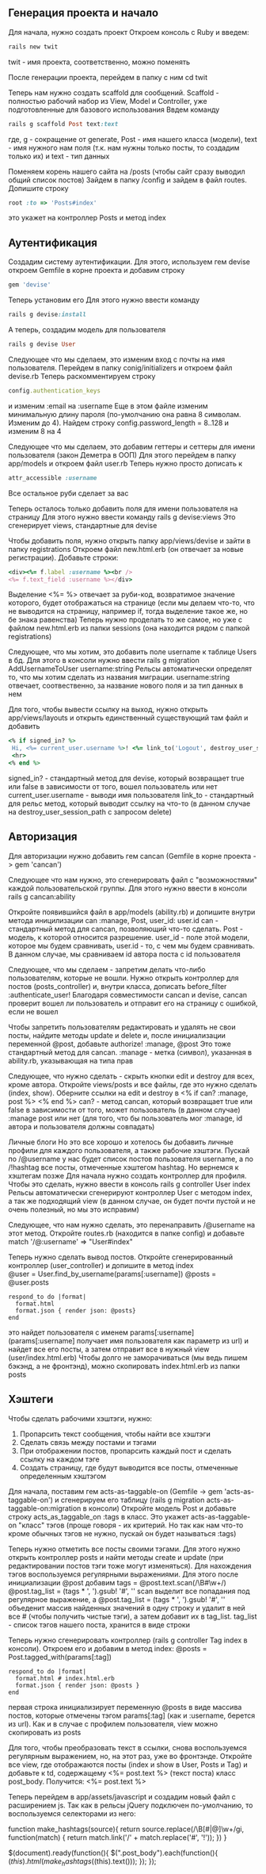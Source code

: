 Генерация проекта и начало
----------------------------------
Для начала, нужно создать проект
Откроем консоль с Ruby и введем:
```ruby
rails new twit
```
twit - имя проекта, соответственно, можно поменять

После генерации проекта, перейдем в папку с ним
cd twit

Теперь нам нужно создать scaffold для сообщений. Scaffold - полностью рабочий набор из View, Model и Controller, уже подготовленные для базового использования
Ввдем команду
```ruby
rails g scaffold Post text:text
```
где, g - сокращение от generate, Post - имя нашего класса (модели), text - имя нужного нам поля (т.к. нам нужны только посты, то создадим только их) и text - тип данных

Поменяем корень нашего сайта на /posts (чтобы сайт сразу выводил общий список постов)
Зайдем в папку /config и зайдем в файл routes. Допишите строку
```ruby
root :to => 'Posts#index'
```
это укажет на контроллер Posts и метод index


Аутентификация
----------------------------------
Создадим систему аутентификации. Для этого, используем гем devise
откроем Gemfile в корне проекта и добавим строку
```ruby
gem 'devise'
```

Теперь установим его
Для этого нужно ввести команду 
```ruby
rails g devise:install
```
А теперь, создадим модель для пользователя
```ruby
rails g devise User
```

Следующее что мы сделаем, это изменим вход с почты на имя пользователя. Перейдем в папку conig/initializers и откроем файл devise.rb
Теперь раскомментируем строку 
```ruby
config.authentication_keys
```
и изменим :email на :username
Еще в этом файле изменим минимальную длину пароля (по-умолчанию она равна 8 символам. Изменим до 4). Найдем строку config.password_length = 8..128 и изменим 8 на 4

Следующее что мы сделаем, это добавим геттеры и сеттеры для имени пользователя (закон Деметра в ООП)
Для этого перейдем в папку app/models и откроем файл user.rb
Теперь нужно просто дописать к 
```ruby
attr_accessible :username
```
Все остальное руби сделает за вас

Теперь осталось только добавить поля для имени пользователя на страницу
Для этого нужно ввести команду rails g devise:views
Это сгенерирует views, стандартные для devise

Чтобы добавить поля, нужно открыть папку app/views/devise и зайти в папку registrations
Откроем файл new.html.erb (он отвечает за новые регистрации).
Добавьте строки:
```ruby
<div><%= f.label :username %><br />
<%= f.text_field :username %></div>
```
Выделение <%= %> отвечает за руби-код, возвратимое значение которого, будет отображаться на странице
(если мы делаем что-то, что не выводится на страницу, например if, тогда выделение такое же, но бе знака равенства)
Теперь нужно проделать то же самое, но уже с файлом new.html.erb из папки sessions (она находится рядом с папкой registrations)

Следующее, что мы хотим, это добавить поле username к таблице Users в бд. Для этого в консоли нужно ввести rails g migration AddUsernameToUser username:string
Рельсы автоматически определят то, что мы хотим сделать из названия миграции. username:string отвечает, соотвественно, за название нового поля и за тип данных в нем

Для того, чтобы вывести ссылку на выход, нужно открыть app/views/layouts и открыть единственный существующий там файл и добавить 
 ```ruby
<% if signed_in? %>
  Hi, <%= current_user.username %>! <%= link_to('Logout', destroy_user_session_path, :method => :delete) %>
  <hr>
<% end %>
  ```

signed_in? - стандартный метод для devise, который возвращает true или false в зависимости от того, вошел пользователь или нет
current_user.username - выводи имя пользователя
link_to - стандартный для рельс метод, который выводит ссылку на что-то (в данном случае на destroy_user_session_path с запросом delete)

Авторизация
----------------------------------
Для авторизации нужно добавить гем cancan (Gemfile в корне проекта -> gem 'cancan')

Следующее что нам нужно, это сгенерировать файл с "возможностями" каждой пользовательской группы. Для этого нужно ввести в консоли rails g cancan:ability

Откройте появившийся файл в app/models (ability.rb) и допишите внутри метода иницилизации can :manage, Post, user_id: user.id
can - стандартный метод для cancan, позволяющий что-то сделать. Post - модель, к которой относится разрешение. user_id - поле этой модели, которое мы будем сравнивать, user.id - то, с чем мы будем сравнивать. В данном случае, мы сравниваем id автора поста с id пользователя

Следующее, что мы сделаем - запретим делать что-либо пользователям, которые не вошли. Нужно открыть контроллер для постов (posts_controller) и, внутри класса, дописать before_filter :authenticate_user! Благодаря совместимости cancan и devise, cancan проверит вошел ли пользователь и отправит его на страницу с ошибкой, если не вошел

Чтобы запретить пользователям редактировать и удалять не свои посты, найдите методы update и delete и, после инициализации переменной @post, добавьте authorize! :manage, @post
Это тоже стандартный метод для cancan. :manage - метка (символ), указанная в ability.rb, указывающая на типа прав

Следующее, что нужно сделать - скрыть кнопки edit и destroy для всех, кроме автора. Откройте views/posts и все файлы, где это нужно сделать (index, show). Оберните ссылки на edit и destroy в <% if can? :manage, post %> <% end %>
can? - метод cancan, который возвращает true или false в зависимости от того, может пользователь (в данном случае) :manage post или нет (для того, что бы пользователь мог :manage, id автора и пользователя должны совпадать)

Личные блоги
Но это все хорошо и хотелось бы добавить личные профили для каждого пользователя, а также рабочие хэштэги. Пускай по /@username у нас будет список постов пользователя username, а по /!hashtag все посты, отмеченные хэштегом hashtag. Но вернемся к хэштегам позже
Для начала нужно создать контроллер для профиля. Чтобы это сделать, нужно ввести в консоль rails g controller User index
Рельсы автоматически сгенерируют контроллер User с методом index, а так же подходящий view (в данном случае, он будет почти пустой и не очень полезный, но мы это исправим)

Следующее, что нам нужно сделать, это перенаправить /@username на этот метод. Откройте routes.rb (находится в папке config) и добавьте match '/@:username' => "User#index"

Теперь нужно сделать вывод постов. Откройте сгенерированный контроллер (user_controller) и допишите в метод index     
    @user = User.find_by_username(params[:username])
    @posts = @user.posts

    respond_to do |format|
      format.html
      format.json { render json: @posts}
    end	
это найдет пользователя с именем params[:username] (params[:username] получает имя пользователя как параметр из url) и найдет все его посты, а затем отправит все в нужный view (user/index.html.erb)
Чтобы долго не заморачиваться (мы ведь пишем бэкэнд, а не фронтэнд), можно скопировать index.html.erb из папки posts

Хэштеги
----------------------------------
Чтобы сделать рабочими хэштэги, нужно:
1. Пропарсить текст сообщения, чтобы найти все хэштэги
2. Сделать связь между постами и тэгами
3. При отображении постов, пропарсить каждый пост и сделать ссылку на каждом тэге
4. Создать страницу, где будут выводится все посты, отмеченные определенным хэштэгом

Для начала, поставим гем acts-as-taggable-on (Gemfile -> gem 'acts-as-taggable-on') и сгенерируем его таблицу (rails g migration acts-as-taggable-on:migration в консоли)
Откройте модель Post и добавьте строку acts_as_taggable_on :tags в класс. Это укажет acts-as-taggable-on "класс" тэгов (проще говоря - их критерий. Но так как нам что-то кроме обычных тэгов не нужно, пускай он будет называться :tags)

Теперь нужно отметить все посты своими тэгами. Для этого нужно открыть контроллер posts и найти методы create и update (при редактировании постов тэги тоже могут изменяться). Для нахождения тэгов воспользуемся регулярными выражениями. Для этого после инициализации @post добавим
    tags =  @post.text.scan(/\B#\w+/)
    @post.tag_list = (tags * ', ').gsub! '#', ''
scan выделит все попадания под регулярное выражение, а @post.tag_list = (tags * ', ').gsub! '#', '' объеденит массив найденных значений в одну строку и удалит в ней все # (чтобы получить чистые тэги), а затем добавит их в tag_list. tag_list - список тэгов нашего поста, хранится в виде строки

Теперь нужно сгенерировать контроллер (rails g controller Tag index в консоли). Откроем его и добавим в метод index:
    @posts = Post.tagged_with(params[:tag])

    respond_to do |format|
      format.html # index.html.erb
      format.json { render json: @posts }
    end

  первая строка инициализирует переменную @posts в виде массива постов, которые отмечены тэгом params[:tag] (как и :username, берется из url).
Как и в случае с профилем пользователя, view можно скопировать из posts

Для того, чтобы преобразовать текст в ссылки, снова воспользуемся регулярным выражением, но, на этот раз, уже во фронтэнде. Откройте все view, где отображаются посты (index и show в User, Posts и Tag) и добавьте к td, содержащему <%= post.text %> (текст поста) класс post_body. Получится:
    <td class = "post_body"><%= post.text %></td>

Теперь перейдем в app/assets/javascript и создадим новый файл с расширением js. Так как в рельсы jQuery подключен по-умолчанию, то воспользуемся селекторами из него:

function make_hashtags(source){
  return source.replace(/\B[\#|\@]\w+/gi, function(match) { return match.link('/' + match.replace('#', '!')); })
}

$(document).ready(function(){
 $(".post_body").each(function(){
 	$(this).html(make_hashtags($(this).text()));
 });
});

